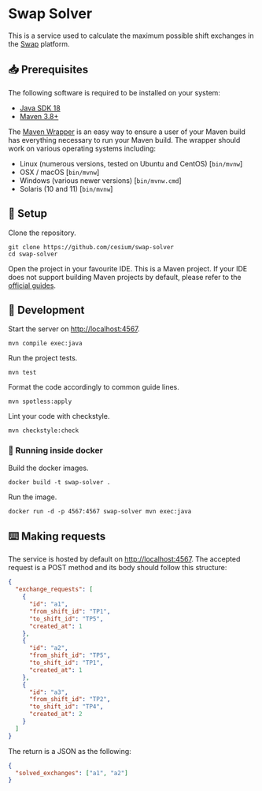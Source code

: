 [swap-github]: https://github.com/Hackathonners/swap
[maven-guides]: https://maven.apache.org/guides/getting-started/
[maven-wrapper]: https://maven.apache.org/wrapper/

# Swap Solver

This is a service used to calculate the maximum possible shift exchanges in the
[Swap][swap-github] platform.

## 📥 Prerequisites

The following software is required to be installed on your system:

- [Java SDK 18](https://openjdk.java.net/)
- [Maven 3.8+](https://maven.apache.org/maven-features.html)

The [Maven Wrapper][maven-wrapper] is an easy way to ensure a user of your
Maven build has everything necessary to run your Maven build. The wrapper
should work on various operating systems including:

- Linux (numerous versions, tested on Ubuntu and CentOS) [`bin/mvnw`]
- OSX / macOS [`bin/mvnw`]
- Windows (various newer versions) [`bin/mvnw.cmd`]
- Solaris (10 and 11) [`bin/mvnw`]

## 🔧 Setup

Clone the repository.

```
git clone https://github.com/cesium/swap-solver
cd swap-solver
```

Open the project in your favourite IDE. This is a Maven project. If your IDE
does not support building Maven projects by default, please refer to the
[official guides][maven-guides].

## 🔨 Development

Start the server on <http://localhost:4567>.

```
mvn compile exec:java
```

Run the project tests.

```
mvn test
```

Format the code accordingly to common guide lines.

```
mvn spotless:apply
```

Lint your code with checkstyle.

```
mvn checkstyle:check
```

### 🐳 Running inside docker

Build the docker images.

```
docker build -t swap-solver .
```

Run the image.

```
docker run -d -p 4567:4567 swap-solver mvn exec:java
```

## ⌨️ Making requests

The service is hosted by default on <http://localhost:4567>. The accepted
request is a POST method and its body should follow this structure:

```json
{
  "exchange_requests": [
    {
      "id": "a1",
      "from_shift_id": "TP1",
      "to_shift_id": "TP5",
      "created_at": 1
    },
    {
      "id": "a2",
      "from_shift_id": "TP5",
      "to_shift_id": "TP1",
      "created_at": 1
    },
    {
      "id": "a3",
      "from_shift_id": "TP2",
      "to_shift_id": "TP4",
      "created_at": 2
    }
  ]
}
```

The return is a JSON as the following:

```json
{
  "solved_exchanges": ["a1", "a2"]
}
```
